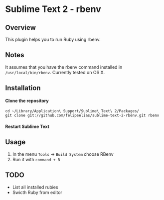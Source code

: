 # Sublime Text 2 - rbenv

## Overview

This plugin helps you to run Ruby using rbenv.

## Notes

It assumes that you have the rbenv command installed in `/usr/local/bin/rbenv`. Currently tested on OS X.

## Installation

#### Clone the repository

    cd ~/Library/Application\ Support/Sublime\ Text\ 2/Packages/
    git clone git://github.com/felipeelias/sublime-text-2-rbenv.git rbenv

#### Restart Sublime Text

## Usage

1. In the menu `Tools` -> `Build System` choose RBenv
2. Run it with `command + B`

## TODO

- List all installed rubies
- Swicth Ruby from editor
